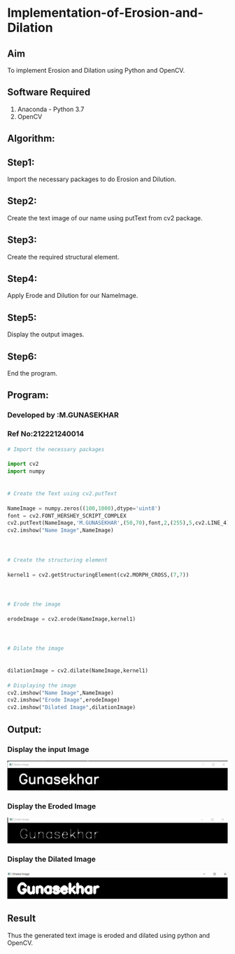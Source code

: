 # Implementation-of-Erosion-and-Dilation
## Aim
To implement Erosion and Dilation using Python and OpenCV.
## Software Required
1. Anaconda - Python 3.7
2. OpenCV
## Algorithm:
## Step1:
Import the necessary packages to do Erosion and Dilution.

## Step2:
Create the text image of our name using putText from cv2 package.

## Step3:
Create the required structural element.

## Step4:
Apply Erode and Dilution for our NameImage.

## Step5:
Display the output images.

## Step6:
End the program.
 
## Program:
### Developed by :M.GUNASEKHAR
### Ref No:212221240014

``` Python
# Import the necessary packages

import cv2
import numpy


# Create the Text using cv2.putText

NameImage = numpy.zeros((100,1000),dtype='uint8')
font = cv2.FONT_HERSHEY_SCRIPT_COMPLEX
cv2.putText(NameImage,'M.GUNASEKHAR',(50,70),font,2,(255),5,cv2.LINE_4)
cv2.imshow("Name Image",NameImage)



# Create the structuring element

kernel1 = cv2.getStructuringElement(cv2.MORPH_CROSS,(7,7))



# Erode the image

erodeImage = cv2.erode(NameImage,kernel1)



# Dilate the image


dilationImage = cv2.dilate(NameImage,kernel1)

# Displaying the image
cv2.imshow("Name Image",NameImage)
cv2.imshow("Erode Image",erodeImage)
cv2.imshow("Dilated Image",dilationImage)

```
## Output:

### Display the input Image
![OUTPUT](https://github.com/gunasekhar159/Implementation-of-Erosion-and-Dilation/blob/main/g1.png?raw=true)

### Display the Eroded Image
![OUTPUT](https://github.com/gunasekhar159/Implementation-of-Erosion-and-Dilation/blob/main/g2.png?raw=true)

### Display the Dilated Image
![OUTPUT](https://github.com/gunasekhar159/Implementation-of-Erosion-and-Dilation/blob/main/g3.png?raw=true)

## Result
Thus the generated text image is eroded and dilated using python and OpenCV.
